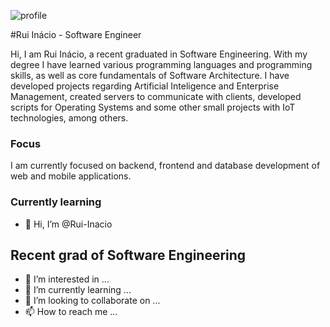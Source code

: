 ![profile](https://media-exp1.licdn.com/dms/image/C4D03AQFYOcOfyoUALA/profile-displayphoto-shrink_800_800/0/1619614915833?e=1641427200&v=beta&t=Y7Yjn-70VgocHM0fX-qLXzoeTeIxm0oSLNtu3ZC9Akg "profile")

#Rui Inácio - Software Engineer

Hi, I am Rui Inácio, a recent graduated in Software Engineering.
With my degree I have learned various programming languages and programming skills,
as well as core fundamentals of Software Architecture.
I have developed projects regarding Artificial Inteligence and Enterprise Management, created servers to communicate with clients, developed scripts for Operating Systems and some other small projects with IoT technologies, among others.

### Focus
I am currently focused on backend, frontend and database development of web and mobile applications.

### Currently learning


- 👋 Hi, I’m @Rui-Inacio
## Recent grad of Software Engineering
- 👀 I’m interested in ...
- 🌱 I’m currently learning ...
- 💞️ I’m looking to collaborate on ...
- 📫 How to reach me ...


<!---
Rui-Inacio/Rui-Inacio is a ✨ special ✨ repository because its `README.md` (this file) appears on your GitHub profile.
You can click the Preview link to take a look at your changes.
--->
